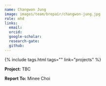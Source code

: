 ```yaml
---
name: Changwon Jung
image: images/team/brepair/changwon-jung.jpg
role: mhd
links:
  email:
  orcid:
  google-scholar:
  research-gate:
  github:
---
```


{%
  include tags.html
  tags=""
  link="projects"
%}

<strong>Project:</strong> TBC <br>

<strong>Report To:</strong> Minee Choi <br>
